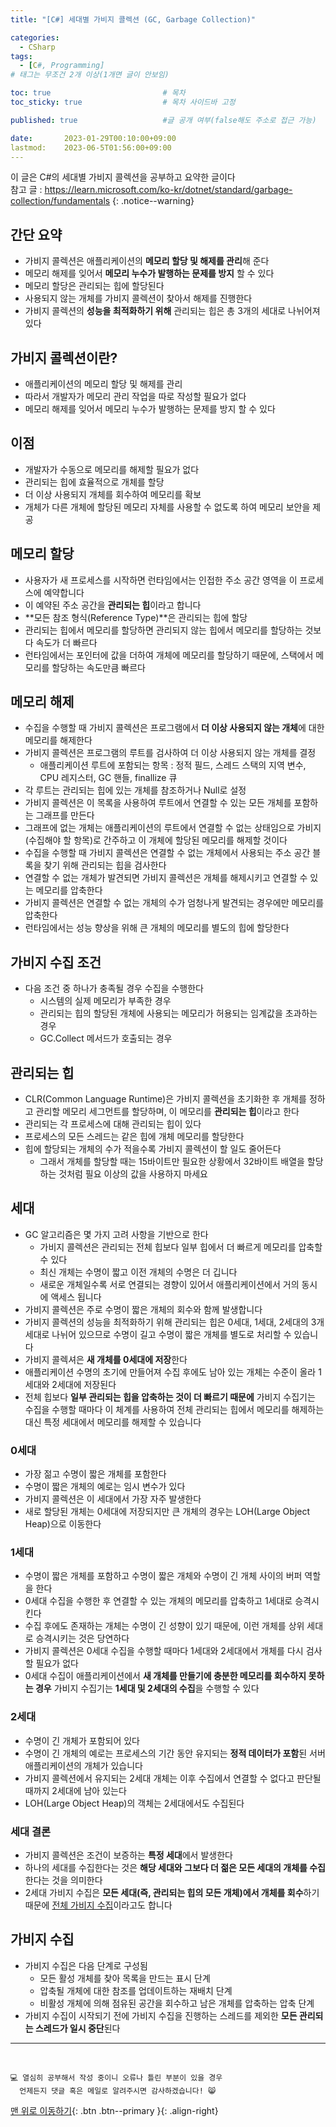 ```yaml
---
title: "[C#] 세대별 가비지 콜렉션 (GC, Garbage Collection)"

categories:
  - CSharp
tags:
  - [C#, Programming]
# 태그는 무조건 2개 이상(1개면 글이 안보임)

toc: true                         # 목차
toc_sticky: true                  # 목차 사이드바 고정

published: true                   #글 공개 여부(false해도 주소로 접근 가능)

date:       2023-01-29T00:10:00+09:00
lastmod:    2023-06-5T01:56:00+09:00
---
```


<!-- description : 25자에서 160자 사이 -->
이 글은 C#의 세대별 가비지 콜렉션을 공부하고 요약한 글이다<br>
참고 글 : https://learn.microsoft.com/ko-kr/dotnet/standard/garbage-collection/fundamentals
{: .notice--warning}

## 간단 요약

- 가비지 콜렉션은 애플리케이션의 **메모리 할당 및 해제를 관리**해 준다
- 메모리 해제를 잊어서 **메모리 누수가 발행하는 문제를 방지** 할 수 있다
- 메모리 할당은 관리되는 힙에 할당된다
- 사용되지 않는 개체를 가비지 콜렉션이 찾아서 해제를 진행한다
- 가비지 콜렉션의 **성능을 최적화하기 위해** 관리되는 힙은 총 3개의 세대로 나뉘어져 있다

## 가비지 콜렉션이란?

- 애플리케이션의 메모리 할당 및 해제를 관리
- 따라서 개발자가 메모리 관리 작업을 따로 작성할 필요가 없다
- 메모리 해제를 잊어서 메모리 누수가 발행하는 문제를 방지 할 수 있다

## 이점

- 개발자가 수동으로 메모리를 해제할 필요가 없다
- 관리되는 힙에 효율적으로 개체를 할당
- 더 이상 사용되지 개체를 회수하여 메모리를 확보
- 개체가 다른 개체에 할당된 메모리 자체를 사용할 수 없도록 하여 메모리 보안을 제공

## 메모리 할당

- 사용자가 새 프로세스를 시작하면 런타임에서는 인접한 주소 공간 영역을 이 프로세스에 예약합니다
- 이 예약된 주소 공간을 **관리되는 힙**이라고 합니다
- **모든 참조 형식(Reference Type)**은 관리되는 힙에 할당
- 관리되는 힙에서 메모리를 할당하면 관리되지 않는 힙에서 메모리를 할당하는 것보다 속도가 더 빠르다
- 런타임에서는 포인터에 값을 더하여 개체에 메모리를 할당하기 때문에, 스택에서 메모리를 할당하는 속도만큼 빠르다

## 메모리 해제

- 수집을 수행할 때 가비지 콜렉션은 프로그램에서 **더 이상 사용되지 않는 개체**에 대한 메모리를 해제한다
- 가비지 콜렉션은 프로그램의 루트를 검사하여 더 이상 사용되지 않는 개체를 결정
  - 애플리케이션 루트에 포함되는 항목 : 정적 필드, 스레드 스택의 지역 변수, CPU 레지스터, GC 핸들, finallize 큐
- 각 루트는 관리되는 힙에 있는 개체를 참조하거나 Null로 설정
- 가비지 콜렉션은 이 목록을 사용하여 루트에서 연결할 수 있는 모든 개체를 포함하는 그래프를 만든다
- 그래프에 없는 개체는 애플리케이션의 루트에서 연결할 수 없는 상태임으로 가비지(수집해야 할 항목)로 간주하고 이 개체에 할당된 메모리를 해제할 것이다
- 수집을 수행할 때 가비지 콜렉션은 연결할 수 없는 개체에서 사용되는 주소 공간 블록을 찾기 위해 관리되는 힙을 검사한다
- 연결할 수 없는 개체가 발견되면 가비지 콜렉션은 개체를 해제시키고 연결할 수 있는 메모리를 압축한다
- 가비지 콜렉션은 연결할 수 없는 개체의 수가 엄청나게 발견되는 경우에만 메모리를 압축한다
- 런타임에서는 성능 향상을 위해 큰 개체의 메모리를 별도의 힙에 할당한다

## 가비지 수집 조건

- 다음 조건 중 하나가 충족될 경우 수집을 수행한다
  - 시스템의 실제 메모리가 부족한 경우
  - 관리되는 힙의 할당된 개체에 사용되는 메모리가 허용되는 임계값을 초과하는 경우
  - GC.Collect 메서드가 호출되는 경우

## 관리되는 힙

- CLR(Common Language Runtime)은 가비지 콜렉션을 초기화한 후 개체를 정하고 관리할 메모리 세그먼트를 할당하며, 이 메모리를 **관리되는 힙**이라고 한다
- 관리되는 각 프로세스에 대해 관리되는 힙이 있다
- 프로세스의 모든 스레드는 같은 힙에 개체 메모리를 할당한다
- 힙에 할당되는 개체의 수가 적을수록 가비지 콜렉션이 할 일도 줄어든다
  - 그래서 개체를 할당할 때는 15바이트만 필요한 상황에서 32바이트 배열을 할당하는 것처럼 필요 이상의 값을 사용하지 마세요

## 세대

- GC 알고리즘은 몇 가지 고려 사항을 기반으로 한다
  - 가비지 콜렉션은 관리되는 전체 힙보다 일부 힙에서 더 빠르게 메모리를 압축할 수 있다
  - 최신 개체는 수명이 짧고 이전 개체의 수명은 더 깁니다
  - 새로운 개체일수록 서로 연결되는 경향이 있어서 애플리케이션에서 거의 동시에 액세스 됩니다
- 가비지 콜렉션은 주로 수명이 짧은 개체의 회수와 함께 발생합니다
- 가비지 콜렉션의 성능을 최적화하기 위해 관리되는 힙은 0세대, 1세대, 2세대의 3개 세대로 나뉘어 있으므로 수명이 길고 수명이 짧은 개체를 별도로 처리할 수 있습니다
- 가비지 콜렉셔은 **새 개체를 0세대에 저장**한다
- 애플리케이션 수명의 초기에 만들어져 수집 후에도 남아 있는 개체는 수준이 올라 1세대와 2세대에 저장된다
- 전체 힙보다 **일부 관리되는 힙을 압축하는 것이 더 빠르기 때문에** 가비지 수집기는 수집을 수행할 때마다 이 체계를 사용하여 전체 관리되는 힙에서 메모리를 해제하는 대신 특정 세대에서 메모리를 해제할 수 있습니다

### 0세대

- 가장 젊고 수명이 짧은 개체를 포함한다
- 수명이 짧은 개체의 예로는 임시 변수가 있다
- 가비지 콜렉션은 이 세대에서 가장 자주 발생한다
- 새로 할당된 개체는 0세대에 저장되지만 큰 개체의 경우는 LOH(Large Object Heap)으로 이동한다

### 1세대

- 수명이 짧은 개체를 포함하고 수명이 짧은 개체와 수명이 긴 개체 사이의 버퍼 역할을 한다
- 0세대 수집을 수행한 후 연결할 수 있는 개체의 메모리를 압축하고 1세대로 승격시킨다
- 수집 후에도 존재하는 개체는 수명이 긴 성향이 있기 때문에, 이런 개체를 상위 세대로 승격시키는 것은 당연하다
- 가비지 콜렉션은 0세대 수집을 수행할 때마다 1세대와 2세대에서 개체를 다시 검사할 필요가 없다
- 0세대 수집이 애플리케이션에서 **새 개체를 만들기에 충분한 메모리를 회수하지 못하는 경우** 가비지 수집기는 **1세대 및 2세대의 수집**을 수행할 수 있다

### 2세대

- 수명이 긴 개체가 포함되어 있다
- 수명이 긴 개체의 예로는 프로세스의 기간 동안 유지되는 **정적 데이터가 포함**된 서버 애플리케이션의 개체가 있습니다
- 가비지 콜렉션에서 유지되는 2세대 개체는 이후 수집에서 연결할 수 없다고 판단될 때까지 2세대에 남아 있는다
- LOH(Large Object Heap)의 객체는 2세대에서도 수집된다

### 세대 결론

- 가비지 콜렉션은 조건이 보증하는 **특정 세대**에서 발생한다
- 하나의 세대를 수집한다는 것은 **해당 세대와 그보다 더 젊은 모든 세대의 개체를 수집**한다는 것을 의미한다
- 2세대 가비지 수집은 **모든 세대(즉, 관리되는 힙의 모든 개체)에서 개체를 회수**하기 때문에 <u>전체 가비지 수집</u>이라고도 합니다

## 가비지 수집

- 가비지 수집은 다음 단계로 구성됨
  - 모든 활성 개체를 찾아 목록을 만드는 표시 단계
  - 압축될 개체에 대한 참조를 업데이트하는 재배치 단계
  - 비활성 개체에 의해 점유된 공간을 회수하고 남은 개체를 압축하는 압축 단계
- 가비지 수집이 시작되기 전에 가비지 수집을 진행하는 스레드를 제외한 **모든 관리되는 스레드가 일시 중단**된다

***
<br>

    💻 열심히 공부해서 작성 중이니 오류나 틀린 부분이 있을 경우 
      언제든지 댓글 혹은 메일로 알려주시면 감사하겠습니다! 😸


[맨 위로 이동하기](#){: .btn .btn--primary }{: .align-right}